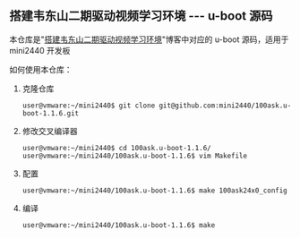 ## 搭建韦东山二期驱动视频学习环境 --- u-boot 源码

本仓库是"[搭建韦东山二期驱动视频学习环境](http://www.maziot.com/2018/05/19/mini2440-build-100ask2drv-dev-env/)"博客中对应的 u-boot 源码，适用于 mini2440 开发板

如何使用本仓库：

1. 克隆仓库

       user@vmware:~/mini2440$ git clone git@github.com:mini2440/100ask.u-boot-1.1.6.git

2. 修改交叉编译器

       user@vmware:~/mini2440$ cd 100ask.u-boot-1.1.6/
       user@vmware:~/mini2440/100ask.u-boot-1.1.6$ vim Makefile

3. 配置

       user@vmware:~/mini2440/100ask.u-boot-1.1.6$ make 100ask24x0_config

4. 编译

       user@vmware:~/mini2440/100ask.u-boot-1.1.6$ make

